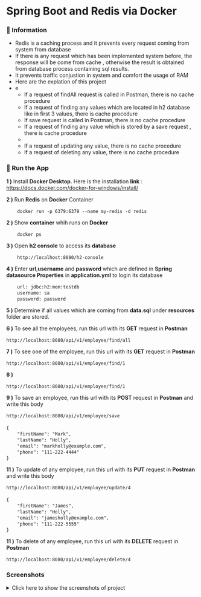 # Spring Boot and Redis via Docker

### 📖 Information

<ul style="list-style-type:disc">
  <li>Redis is a caching process and it prevents every request coming from system from database</li>
  <li>If there is any request which has been implemented system before, the response will be come from cache , otherwise the result is obtained from database process containing sql results.</li>
  <li>It prevents traffic conjustion in system and comfort the usage of RAM</li>
  <li>Here are the explation of this project</li>
  <li>e
      <ul>
        <li>If a request of findAll request is called in Postman, there is no cache procedure</li>
        <li>If a request of finding any values which are located in h2 database like in first 3 values, there is cache procedure</li>
        <li>If save request is called in Postman, there is no cache procedure</li>
        <li>If a request of finding any value which is stored by a save request , there is cache procedure</li>
        <li></li>
        <li>If a request of updating any value, there is no cache procedure</li>
        <li>If a request of deleting any value, there is no cache procedure</li>
      </ul>
  </li>
</ul>

### 🔨 Run the App

<b>1 )</b> Install <b>Docker Desktop</b>. Here is the installation <b>link</b> : https://docs.docker.com/docker-for-windows/install/

<b>2 )</b> Run <b>Redis</b> on <b>Docker</b> Container
```
    docker run -p 6379:6379 --name my-redis -d redis
```

<b>2 )</b> Show <b>container</b> whih runs on <b>Docker</b>
```
    docker ps
```

<b>3 )</b> Open <b>h2 console</b> to access its <b>database</b>
```
    http://localhost:8080/h2-console
```

<b>4 )</b> Enter <b>url</b>,<b>username</b> and <b>password</b> which are defined in <b>Spring datasource Properties</b> in <b>application.yml</b> to login its database
```
    url: jdbc:h2:mem:testdb
    username: sa
    password: password
```

<b>5 )</b> Determine if all values which are coming from <b>data.sql</b> under <b>resources</b> folder are stored.


<b>6 )</b> To see all the employees, run this url with its <b>GET</b> request in <b>Postman</b>
```
http://localhost:8080/api/v1/employee/find/all
```

<b>7 )</b> To see one of the employee, run this url with its <b>GET</b> request in <b>Postman</b>
```
http://localhost:8080/api/v1/employee/find/1
```

<b>8 )</b> </b>
```
http://localhost:8080/api/v1/employee/find/1
```

<b>9 )</b> To save an employee, run this url with its <b>POST</b> request in <b>Postman</b> and write this body
```
http://localhost:8080/api/v1/employee/save

{
    "firstName": "Mark",
    "lastName": "Holly",
    "email": "markholly@example.com",
    "phone": "111-222-4444"
}
```
<b>11 )</b> To update of any employee, run this url with its <b>PUT</b> request in <b>Postman</b> and write this body
```
http://localhost:8080/api/v1/employee/update/4

{
    "firstName": "James",
    "lastName": "Holly",
    "email": "jamesholly@example.com",
    "phone": "111-222-5555"
}
```
<b>11 )</b> To delete of any employee, run this url with its <b>DELETE</b> request in <b>Postman</b>
```
http://localhost:8080/api/v1/employee/delete/4
```

### Screenshots

<details>
<summary>Click here to show the screenshots of project</summary>
    <p> Figure 1 </p>
    <img src ="screenshots\redis_1.PNG">
    <p> Figure 2 </p>
    <img src ="screenshots\redis_2.PNG">
    <p> Figure 3 </p>
    <img src ="screenshots\redis_3.PNG">
    <p> Figure 4 </p>
    <img src ="screenshots\redis_4.PNG">
    <p> Figure 5 </p>
    <img src ="screenshots\redis_5.PNG">
    <p> Figure 6 </p>
    <img src ="screenshots\redis_6.PNG">
    <p> Figure 7 </p>
    <img src ="screenshots\redis_7.PNG">
    <p> Figure 8 </p>
    <img src ="screenshots\redis_8.PNG">
    <p> Figure 9 </p>
    <img src ="screenshots\redis_9.PNG">
    <p> Figure 10 </p>
    <img src ="screenshots\redis_10.PNG">
</details>